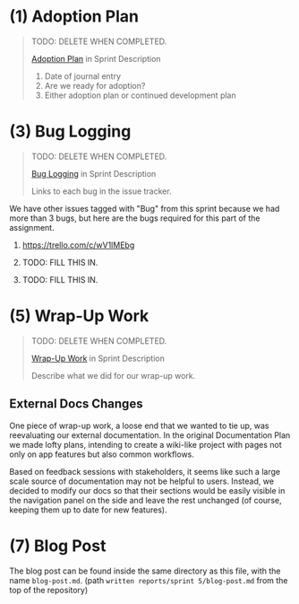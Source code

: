 # (1) Adoption Plan

> TODO: DELETE WHEN COMPLETED.
>
> [Adoption Plan](https://docs.google.com/document/d/e/2PACX-1vRfOfXgJLbJXE-59n7jhwjymxMuWBRAPYXLI69RckQImzUVHGzjb470ogGdbCf1VSOMz0rOmltTiLg3/pub#h.e1kq5sujjap4) in Sprint Description
>
> 1. Date of journal entry
> 2. Are we ready for adoption?
> 3. Either adoption plan or continued development plan

# (3) Bug Logging

> TODO: DELETE WHEN COMPLETED.
>
> [Bug Logging](https://docs.google.com/document/d/e/2PACX-1vRfOfXgJLbJXE-59n7jhwjymxMuWBRAPYXLI69RckQImzUVHGzjb470ogGdbCf1VSOMz0rOmltTiLg3/pub#h.o9rl9i8zl8s2) in Sprint Description
>
> Links to each bug in the issue tracker.

We have other issues tagged with "Bug" from this sprint because we had more than 3 bugs, but here are the bugs required for this part of the assignment.

1. <https://trello.com/c/wV1lMEbg>

2. TODO: FILL THIS IN.

3. TODO: FILL THIS IN.

# (5) Wrap-Up Work

> TODO: DELETE WHEN COMPLETED.
>
> [Wrap-Up Work](https://docs.google.com/document/d/e/2PACX-1vRfOfXgJLbJXE-59n7jhwjymxMuWBRAPYXLI69RckQImzUVHGzjb470ogGdbCf1VSOMz0rOmltTiLg3/pub#h.uutmho8zfq3b) in Sprint Description
>
> Describe what we did for our wrap-up work.

## External Docs Changes

One piece of wrap-up work, a loose end that we wanted to tie up, was reevaluating our external documentation. In the original Documentation Plan we made lofty plans, intending to create a wiki-like project with pages not only on app features but also common workflows.

Based on feedback sessions with stakeholders, it seems like such a large scale source of documentation may not be helpful to users. Instead, we decided to modify our docs so that their sections would be easily visible in the navigation panel on the side and leave the rest unchanged (of course, keeping them up to date for new features).

# (7) Blog Post

The blog post can be found inside the same directory as this file, with the name `blog-post.md`. (path `written reports/sprint 5/blog-post.md` from the top of the repository)
